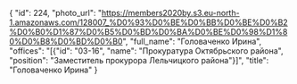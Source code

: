 {
    "id": 224,
    "photo_url": "https://members2020by.s3.eu-north-1.amazonaws.com/128007_%D0%93%D0%BE%D0%BB%D0%BE%D0%B2%D0%B0%D1%87%D0%B5%D0%BD%D0%BA%D0%BE%D0%98%D1%80%D0%B8%D0%BD%D0%B0",
    "full_name": "Головаченко Ирина",
    "offices": "[{\"id\": \"03-16\", \"name\": \"Прокуратура Октябрьского района\", \"position\": \"Заместитель прокурора Лельчицкого района\"}]",
    "title": "Головаченко Ирина"
}